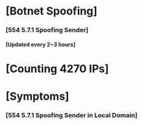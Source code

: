 # [Botnet Spoofing]
### [554 5.7.1 Spoofing Sender]
#### [Updated every 2~3 hours]

# [Counting 4270 IPs]

# [Symptoms] 
###   [554 5.7.1 Spoofing Sender in Local Domain]
